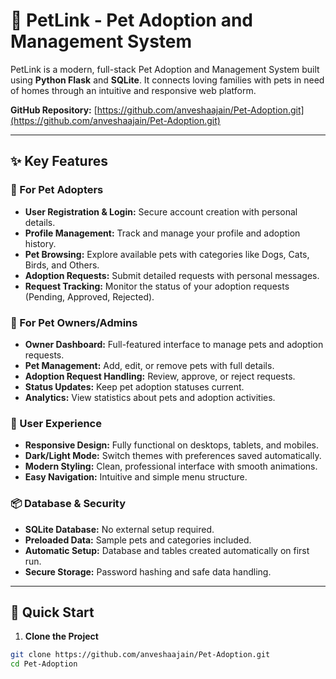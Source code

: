# 🐾 PetLink - Pet Adoption and Management System

PetLink is a modern, full-stack Pet Adoption and Management System built using **Python Flask** and **SQLite**. It connects loving families with pets in need of homes through an intuitive and responsive web platform.

**GitHub Repository:** [https://github.com/anveshaajain/Pet-Adoption.git](https://github.com/anveshaajain/Pet-Adoption.git)

---

## ✨ Key Features

### 👤 For Pet Adopters
- **User Registration & Login:** Secure account creation with personal details.
- **Profile Management:** Track and manage your profile and adoption history.
- **Pet Browsing:** Explore available pets with categories like Dogs, Cats, Birds, and Others.
- **Adoption Requests:** Submit detailed requests with personal messages.
- **Request Tracking:** Monitor the status of your adoption requests (Pending, Approved, Rejected).

### 🏥 For Pet Owners/Admins
- **Owner Dashboard:** Full-featured interface to manage pets and adoption requests.
- **Pet Management:** Add, edit, or remove pets with full details.
- **Adoption Request Handling:** Review, approve, or reject requests.
- **Status Updates:** Keep pet adoption statuses current.
- **Analytics:** View statistics about pets and adoption activities.

### 🎨 User Experience
- **Responsive Design:** Fully functional on desktops, tablets, and mobiles.
- **Dark/Light Mode:** Switch themes with preferences saved automatically.
- **Modern Styling:** Clean, professional interface with smooth animations.
- **Easy Navigation:** Intuitive and simple menu structure.

### 📦 Database & Security
- **SQLite Database:** No external setup required.
- **Preloaded Data:** Sample pets and categories included.
- **Automatic Setup:** Database and tables created automatically on first run.
- **Secure Storage:** Password hashing and safe data handling.

---

## 🚀 Quick Start

1. **Clone the Project**
```bash
git clone https://github.com/anveshaajain/Pet-Adoption.git
cd Pet-Adoption
